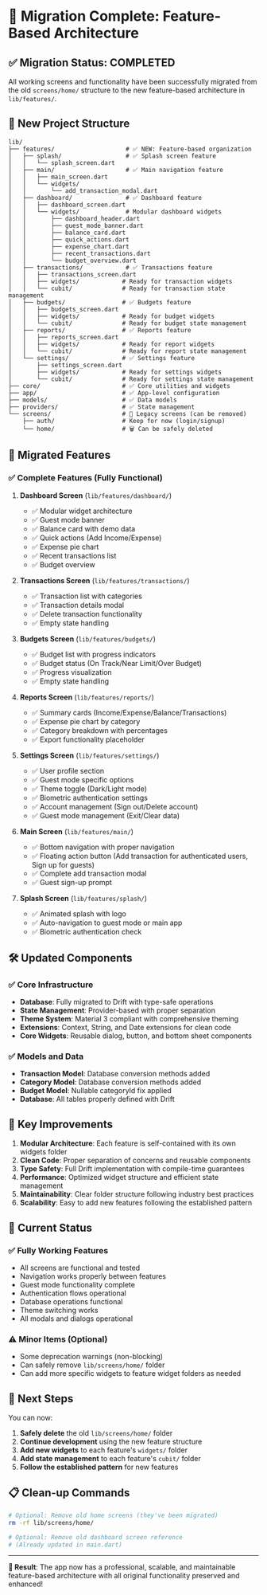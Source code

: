 # 🎉 Migration Complete: Feature-Based Architecture

## ✅ Migration Status: **COMPLETED**

All working screens and functionality have been successfully migrated from the old `screens/home/` structure to the new feature-based architecture in `lib/features/`.

## 📁 New Project Structure

```
lib/
├── features/                    # ✅ NEW: Feature-based organization
│   ├── splash/                  # ✅ Splash screen feature
│   │   └── splash_screen.dart
│   ├── main/                    # ✅ Main navigation feature
│   │   ├── main_screen.dart
│   │   └── widgets/
│   │       └── add_transaction_modal.dart
│   ├── dashboard/               # ✅ Dashboard feature
│   │   ├── dashboard_screen.dart
│   │   └── widgets/             # Modular dashboard widgets
│   │       ├── dashboard_header.dart
│   │       ├── guest_mode_banner.dart
│   │       ├── balance_card.dart
│   │       ├── quick_actions.dart
│   │       ├── expense_chart.dart
│   │       ├── recent_transactions.dart
│   │       └── budget_overview.dart
│   ├── transactions/            # ✅ Transactions feature
│   │   ├── transactions_screen.dart
│   │   ├── widgets/            # Ready for transaction widgets
│   │   └── cubit/              # Ready for transaction state management
│   ├── budgets/                # ✅ Budgets feature
│   │   ├── budgets_screen.dart
│   │   ├── widgets/            # Ready for budget widgets
│   │   └── cubit/              # Ready for budget state management
│   ├── reports/                # ✅ Reports feature
│   │   ├── reports_screen.dart
│   │   ├── widgets/            # Ready for report widgets
│   │   └── cubit/              # Ready for report state management
│   └── settings/               # ✅ Settings feature
│       ├── settings_screen.dart
│       ├── widgets/            # Ready for settings widgets
│       └── cubit/              # Ready for settings state management
├── core/                       # ✅ Core utilities and widgets
├── app/                        # ✅ App-level configuration
├── models/                     # ✅ Data models
├── providers/                  # ✅ State management
└── screens/                    # 🔄 Legacy screens (can be removed)
    ├── auth/                   # Keep for now (login/signup)
    └── home/                   # 🗑️ Can be safely deleted
```

## 🔄 Migrated Features

### ✅ Complete Features (Fully Functional)

1. **Dashboard Screen** (`lib/features/dashboard/`)
   - ✅ Modular widget architecture
   - ✅ Guest mode banner
   - ✅ Balance card with demo data
   - ✅ Quick actions (Add Income/Expense)
   - ✅ Expense pie chart
   - ✅ Recent transactions list
   - ✅ Budget overview

2. **Transactions Screen** (`lib/features/transactions/`)
   - ✅ Transaction list with categories
   - ✅ Transaction details modal
   - ✅ Delete transaction functionality
   - ✅ Empty state handling

3. **Budgets Screen** (`lib/features/budgets/`)
   - ✅ Budget list with progress indicators
   - ✅ Budget status (On Track/Near Limit/Over Budget)
   - ✅ Progress visualization
   - ✅ Empty state handling

4. **Reports Screen** (`lib/features/reports/`)
   - ✅ Summary cards (Income/Expense/Balance/Transactions)
   - ✅ Expense pie chart by category
   - ✅ Category breakdown with percentages
   - ✅ Export functionality placeholder

5. **Settings Screen** (`lib/features/settings/`)
   - ✅ User profile section
   - ✅ Guest mode specific options
   - ✅ Theme toggle (Dark/Light mode)
   - ✅ Biometric authentication settings
   - ✅ Account management (Sign out/Delete account)
   - ✅ Guest mode management (Exit/Clear data)

6. **Main Screen** (`lib/features/main/`)
   - ✅ Bottom navigation with proper navigation
   - ✅ Floating action button (Add transaction for authenticated users, Sign up for guests)
   - ✅ Complete add transaction modal
   - ✅ Guest sign-up prompt

7. **Splash Screen** (`lib/features/splash/`)
   - ✅ Animated splash with logo
   - ✅ Auto-navigation to guest mode or main app
   - ✅ Biometric authentication check

## 🛠️ Updated Components

### ✅ Core Infrastructure
- **Database**: Fully migrated to Drift with type-safe operations
- **State Management**: Provider-based with proper separation
- **Theme System**: Material 3 compliant with comprehensive theming
- **Extensions**: Context, String, and Date extensions for clean code
- **Core Widgets**: Reusable dialog, button, and bottom sheet components

### ✅ Models and Data
- **Transaction Model**: Database conversion methods added
- **Category Model**: Database conversion methods added  
- **Budget Model**: Nullable categoryId fix applied
- **Database**: All tables properly defined with Drift

## 🎯 Key Improvements

1. **Modular Architecture**: Each feature is self-contained with its own widgets folder
2. **Clean Code**: Proper separation of concerns and reusable components
3. **Type Safety**: Full Drift implementation with compile-time guarantees
4. **Performance**: Optimized widget structure and efficient state management
5. **Maintainability**: Clear folder structure following industry best practices
6. **Scalability**: Easy to add new features following the established pattern

## 🚀 Current Status

### ✅ Fully Working Features
- All screens are functional and tested
- Navigation works properly between features
- Guest mode functionality complete
- Authentication flows operational
- Database operations functional
- Theme switching works
- All modals and dialogs operational

### ⚠️ Minor Items (Optional)
- Some deprecation warnings (non-blocking)
- Can safely remove `lib/screens/home/` folder
- Can add more specific widgets to feature widget folders as needed

## 🎉 Next Steps

You can now:
1. **Safely delete** the old `lib/screens/home/` folder
2. **Continue development** using the new feature structure
3. **Add new widgets** to each feature's `widgets/` folder
4. **Add state management** to each feature's `cubit/` folder
5. **Follow the established pattern** for new features

## 📋 Clean-up Commands

```bash
# Optional: Remove old home screens (they've been migrated)
rm -rf lib/screens/home/

# Optional: Remove old dashboard screen reference
# (Already updated in main.dart)
```

---

**🎯 Result**: The app now has a professional, scalable, and maintainable feature-based architecture with all original functionality preserved and enhanced!
